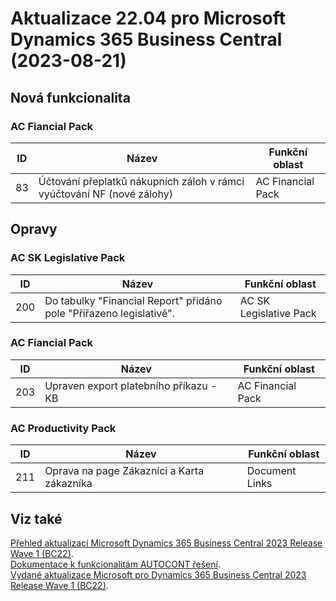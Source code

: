 ﻿# Aktualizace 22.04 pro Microsoft Dynamics 365 Business Central (2023-08-21)

## Nová funkcionalita

### AC Fiancial Pack

| ID | Název | Funkční oblast|
| --------- | --------- | --------- |
|83|Účtování přeplatků nákupních záloh v rámci vyúčtování NF (nové zálohy)|AC Financial Pack|

## Opravy

### AC SK Legislative Pack

| ID | Název | Funkční oblast|
| --------- | --------- | --------- |
|200|Do tabulky "Financial Report" přidáno pole "Přiřazeno legislativě". |AC SK Legislative Pack|

### AC Fiancial Pack

| ID | Název | Funkční oblast|
| --------- | --------- | --------- |
|203|Upraven export platebního příkazu - KB|AC Financial Pack|

### AC Productivity Pack

| ID | Název | Funkční oblast|
| --------- | --------- | --------- |
|211|Oprava na page Zákazníci a Karta zákazníka|Document Links|

## Viz také 

[Přehled aktualizací Microsoft Dynamics 365 Business Central 2023 Release Wave 1 (BC22)](Updates-bc22.md).  
[Dokumentace k funkcionalitám AUTOCONT řešení](https://muj.autocont.cz/docs/cs-cz/dynamics365/business-central/AC-Solutions/ac-solutions.html).  
[Vydané aktualizace Microsoft pro Dynamics 365 Business Central 2023 Release Wave 1 (BC22)](https://support.microsoft.com/en-us/topic/released-updates-for-microsoft-dynamics-365-business-central-2023-release-wave-1-37e2d08e-6f61-4522-90ba-1cea59d8de51).  

